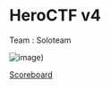 # HeroCTF v4

Team : Soloteam

![image](https://user-images.githubusercontent.com/49941629/170971788-c5f500cc-e162-42bf-ae2a-182bae6d43ba.png))

[Scoreboard](https://ctftime.org/event/1663)
